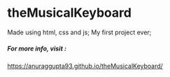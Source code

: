 # theMusicalKeyboard

Made using html, css and js;
My first project ever;
##### For more info, visit :


https://anuraggupta93.github.io/theMusicalKeyboard/
